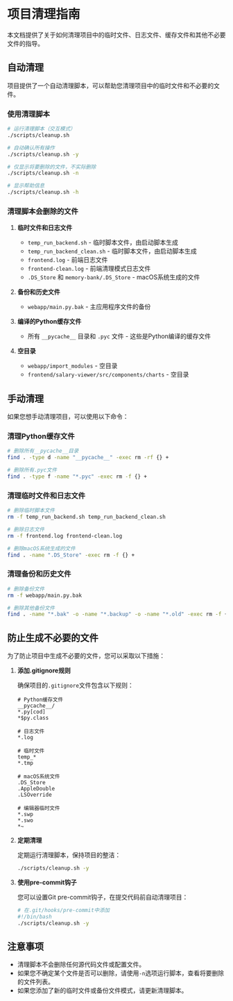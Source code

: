 # 项目清理指南

本文档提供了关于如何清理项目中的临时文件、日志文件、缓存文件和其他不必要文件的指导。

## 自动清理

项目提供了一个自动清理脚本，可以帮助您清理项目中的临时文件和不必要的文件。

### 使用清理脚本

```bash
# 运行清理脚本（交互模式）
./scripts/cleanup.sh

# 自动确认所有操作
./scripts/cleanup.sh -y

# 仅显示将要删除的文件，不实际删除
./scripts/cleanup.sh -n

# 显示帮助信息
./scripts/cleanup.sh -h
```

### 清理脚本会删除的文件

1. **临时文件和日志文件**
   - `temp_run_backend.sh` - 临时脚本文件，由启动脚本生成
   - `temp_run_backend_clean.sh` - 临时脚本文件，由启动脚本生成
   - `frontend.log` - 前端日志文件
   - `frontend-clean.log` - 前端清理模式日志文件
   - `.DS_Store` 和 `memory-bank/.DS_Store` - macOS系统生成的文件

2. **备份和历史文件**
   - `webapp/main.py.bak` - 主应用程序文件的备份

3. **编译的Python缓存文件**
   - 所有 `__pycache__` 目录和 `.pyc` 文件 - 这些是Python编译的缓存文件

4. **空目录**
   - `webapp/import_modules` - 空目录
   - `frontend/salary-viewer/src/components/charts` - 空目录

## 手动清理

如果您想手动清理项目，可以使用以下命令：

### 清理Python缓存文件

```bash
# 删除所有__pycache__目录
find . -type d -name "__pycache__" -exec rm -rf {} +

# 删除所有.pyc文件
find . -type f -name "*.pyc" -exec rm -f {} +
```

### 清理临时文件和日志文件

```bash
# 删除临时脚本文件
rm -f temp_run_backend.sh temp_run_backend_clean.sh

# 删除日志文件
rm -f frontend.log frontend-clean.log

# 删除macOS系统生成的文件
find . -name ".DS_Store" -exec rm -f {} +
```

### 清理备份和历史文件

```bash
# 删除备份文件
rm -f webapp/main.py.bak

# 删除其他备份文件
find . -name "*.bak" -o -name "*.backup" -o -name "*.old" -exec rm -f {} +
```

## 防止生成不必要的文件

为了防止项目中生成不必要的文件，您可以采取以下措施：

1. **添加.gitignore规则**

   确保项目的`.gitignore`文件包含以下规则：

   ```
   # Python缓存文件
   __pycache__/
   *.py[cod]
   *$py.class

   # 日志文件
   *.log

   # 临时文件
   temp_*
   *.tmp

   # macOS系统文件
   .DS_Store
   .AppleDouble
   .LSOverride

   # 编辑器临时文件
   *.swp
   *.swo
   *~
   ```

2. **定期清理**

   定期运行清理脚本，保持项目的整洁：

   ```bash
   ./scripts/cleanup.sh -y
   ```

3. **使用pre-commit钩子**

   您可以设置Git pre-commit钩子，在提交代码前自动清理项目：

   ```bash
   # 在.git/hooks/pre-commit中添加
   #!/bin/bash
   ./scripts/cleanup.sh -y
   ```

## 注意事项

- 清理脚本不会删除任何源代码文件或配置文件。
- 如果您不确定某个文件是否可以删除，请使用`-n`选项运行脚本，查看将要删除的文件列表。
- 如果您添加了新的临时文件或备份文件模式，请更新清理脚本。
